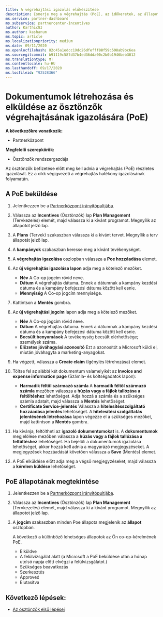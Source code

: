 ```yaml
---
title: A végrehajtási igazolás előkészítése
description: Ismerje meg a végrehajtás (PoE), az időkeretek, az állapot megtekintése és a beküldési irányelvek fontosságát.
ms.service: partner-dashboard
ms.subservice: partnercenter-incentives
author: Karthic83
ms.author: kashanum
ms.topic: article
ms.localizationpriority: medium
ms.date: 09/11/2020
ms.openlocfilehash: 82c45a1edcc19dc26dfefff88f59c598ab9bc6ea
ms.sourcegitcommit: b91119c587d37b4ed36dda00c2b0b1946beb3012
ms.translationtype: MT
ms.contentlocale: hu-HU
ms.lasthandoff: 09/17/2020
ms.locfileid: "92528366"
---
```

# <a name="create-and-submit-documents-for-your-incentives-proof-of-execution-poe"></a>Dokumentumok létrehozása és elküldése az ösztönzők végrehajtásának igazolására (PoE)

**A következőkre vonatkozik:**

- Partnerközpont

**Megfelelő szerepkörök:**

- Ösztönzők rendszergazdája

Az ösztönzők befizetése előtt meg kell adnia a végrehajtás (PoE) részletes igazolását. Ez a cikk végigvezeti a végrehajtás hatékony igazolásának folyamatán.

## <a name="how-to-submit-a-poe"></a>A PoE beküldése

1. Jelentkezzen be a [Partnerközpont irányítópultjába](https://partner.microsoft.com/dashboard/).

2. Válassza az **Incentives** (Ösztönzők) lap **Plan Management** (Tervkezelés) elemét, majd válassza ki a kívánt programot. Megnyílik az állapotot jelző lap.

3. A **Plans** (Tervek) szakaszban válassza ki a kívánt tervet. Megnyílik a terv állapotát jelző lap.

4. A **kampányok** szakaszban keresse meg a kívánt tevékenységet.

5. A **végrehajtás igazolása** oszlopban válassza a **Poe hozzáadása** elemet.

6. Az **új végrehajtás igazolása lapon** adja meg a kötelező mezőket.

   - **Név**  A Co-op jogcím rövid neve.
   - **Dátum**  A végrehajtás dátuma. Ennek a dátumnak a kampány kezdési dátuma és a kampány befejezési dátuma között kell esnie.
   - **Mennyiség**  A Co-op jogcím mennyisége.

7. Kattintson a **Mentés** gombra.

8. Az **új végrehajtási jogcím** lapon adja meg a kötelező mezőket.

   - **Név**  A Co-op jogcím rövid neve.
   - **Dátum**  A végrehajtás dátuma. Ennek a dátumnak a kampány kezdési dátuma és a kampány befejezési dátuma között kell esnie.
   - **Becsült benyomások**   A tevékenység becsült elérhetősége; személyek száma.
   - **Előzetes jóváhagyási azonosító**   Ezt a azonosítót a Microsoft küldi el, miután jóváhagyta a marketing-anyagokat.

9. Ha végzett, válassza a **Create claim** (Igénylés létrehozása) elemet.

10. Töltse fel az alábbi két dokumentum valamelyikét az **Invoice and expense information page** (Számla- és költségadatok lapon):
    - **Harmadik féltől származó számla**  A **harmadik féltől származó számla** mezőben válassza a **húzás vagy a fájlok tallózása a feltöltéshez** lehetőséget. Adja hozzá a számla és a szükséges számla adatait, majd válassza a **Mentés** lehetőséget.
    - **Certificate Service-jelentés**  Válassza a **hitelesítésszolgáltató hozzáadása jelentés** lehetőséget. A **hitelesítési szolgáltatás jelentésének létrehozása** lapon végezze el a szükséges mezőket, majd kattintson a **Mentés** gombra.

11. Ha kívánja, feltöltheti az **igazoló dokumentumokat** is. A **dokumentumok** megjelölése mezőben válassza a **húzás vagy a fájlok tallózása a feltöltéshez** lehetőséget. Ha bejelöli a dokumentumok igazolása lehetőséget, akkor hozzá kell adnia a magyarázó megjegyzéseket. A megjegyzések hozzáadását követően válassza a **Save** (Mentés) elemet.

12. A PoE elküldése előtt adja meg a végső megjegyzéseket, majd válassza a **kérelem küldése** lehetőséget.

## <a name="view-the-status-of-a-poe"></a>PoE állapotának megtekintése

1. Jelentkezzen be a [Partnerközpont irányítópultjába](https://partner.microsoft.com/dashboard/).

2. Válassza az **Incentives** (Ösztönzők) lap **Plan Management** (Tervkezelés) elemét, majd válassza ki a kívánt programot. Megnyílik az állapotot jelző lap.

3. A **jogcím** szakaszban minden Poe állapota megjelenik az **állapot** oszlopban.

   A következő a különböző lehetséges állapotok az Ön co-op-kérelmének PoE.

   - Elküldve
   - A felülvizsgálat alatt (a Microsoft a PoE beküldése után a hónap utolsó napja előtt elvégzi a felülvizsgálatot.)
   - Szükséges beavatkozás
   - Szerkesztés
   - Approved
   - Elutasítva

## <a name="next-steps"></a>Következő lépések:

- [Az ösztönzők első lépései](incentives-get-started-intro.md)